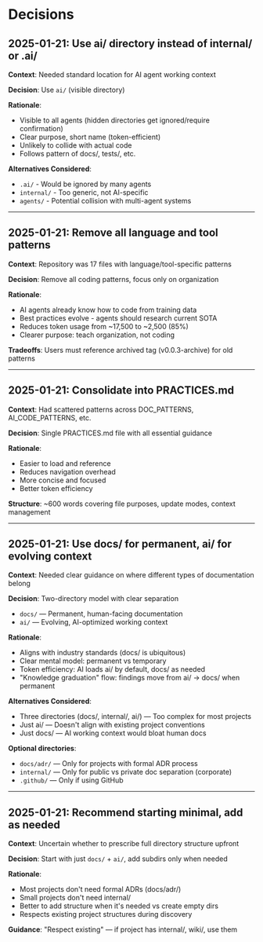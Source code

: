# Decisions

## 2025-01-21: Use ai/ directory instead of internal/ or .ai/

**Context**: Needed standard location for AI agent working context

**Decision**: Use `ai/` (visible directory)

**Rationale**:
- Visible to all agents (hidden directories get ignored/require confirmation)
- Clear purpose, short name (token-efficient)
- Unlikely to collide with actual code
- Follows pattern of docs/, tests/, etc.

**Alternatives Considered**:
- `.ai/` - Would be ignored by many agents
- `internal/` - Too generic, not AI-specific
- `agents/` - Potential collision with multi-agent systems

---

## 2025-01-21: Remove all language and tool patterns

**Context**: Repository was 17 files with language/tool-specific patterns

**Decision**: Remove all coding patterns, focus only on organization

**Rationale**:
- AI agents already know how to code from training data
- Best practices evolve - agents should research current SOTA
- Reduces token usage from ~17,500 to ~2,500 (85%)
- Clearer purpose: teach organization, not coding

**Tradeoffs**: Users must reference archived tag (v0.0.3-archive) for old patterns

---

## 2025-01-21: Consolidate into PRACTICES.md

**Context**: Had scattered patterns across DOC_PATTERNS, AI_CODE_PATTERNS, etc.

**Decision**: Single PRACTICES.md file with all essential guidance

**Rationale**:
- Easier to load and reference
- Reduces navigation overhead
- More concise and focused
- Better token efficiency

**Structure**: ~600 words covering file purposes, update modes, context management

---

## 2025-01-21: Use docs/ for permanent, ai/ for evolving context

**Context**: Needed clear guidance on where different types of documentation belong

**Decision**: Two-directory model with clear separation
- `docs/` — Permanent, human-facing documentation
- `ai/` — Evolving, AI-optimized working context

**Rationale**:
- Aligns with industry standards (docs/ is ubiquitous)
- Clear mental model: permanent vs temporary
- Token efficiency: AI loads ai/ by default, docs/ as needed
- "Knowledge graduation" flow: findings move from ai/ → docs/ when permanent

**Alternatives Considered**:
- Three directories (docs/, internal/, ai/) — Too complex for most projects
- Just ai/ — Doesn't align with existing project conventions
- Just docs/ — AI working context would bloat human docs

**Optional directories**:
- `docs/adr/` — Only for projects with formal ADR process
- `internal/` — Only for public vs private doc separation (corporate)
- `.github/` — Only if using GitHub

---

## 2025-01-21: Recommend starting minimal, add as needed

**Context**: Uncertain whether to prescribe full directory structure upfront

**Decision**: Start with just `docs/` + `ai/`, add subdirs only when needed

**Rationale**:
- Most projects don't need formal ADRs (docs/adr/)
- Small projects don't need internal/
- Better to add structure when it's needed vs create empty dirs
- Respects existing project structures during discovery

**Guidance**: "Respect existing" — if project has internal/, wiki/, use them